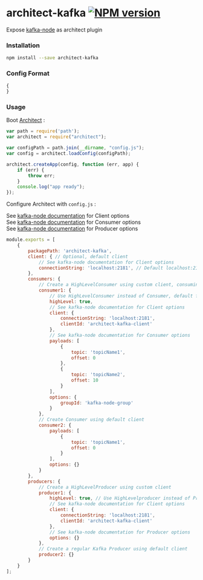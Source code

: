 # architect-kafka [![NPM version](https://img.shields.io/npm/v/architect-kafka.svg)](https://www.npmjs.com/package/architect-kafka)

Expose [kafka-node](https://github.com/SOHU-Co/kafka-node) as architect plugin

### Installation

```sh
npm install --save architect-kafka
```

### Config Format 

```js
{
}
```

### Usage

Boot [Architect](https://github.com/c9/architect) :

```js
var path = require('path');
var architect = require("architect");

var configPath = path.join(__dirname, "config.js");
var config = architect.loadConfig(configPath);

architect.createApp(config, function (err, app) {
    if (err) {
        throw err;
    }
    console.log("app ready");
});
```

Configure Architect with `config.js` :

See [kafka-node documentation](https://github.com/SOHU-Co/kafka-node#client) for Client options  
See [kafka-node documentation](https://github.com/SOHU-Co/kafka-node#consumer) for Consumer options  
See [kafka-node documentation](https://github.com/SOHU-Co/kafka-node#producer) for Producer options  

```js
module.exports = [
	{
		packagePath: 'architect-kafka',
		client: { // Optional, default client
			// See kafka-node documentation for Client options
			connectionString: 'localhost:2181', // Default localhost:2181
		},
		consumers: {
			// Create a HighLevelConsumer using custom client, consuming from topics topicName1 and topicName2
			consumer1: {
				// Use HighLevelConsumer instead of Consumer, default false
				highLevel: true, 
				// See kafka-node documentation for Client options
			    client: {
			        connectionString: 'localhost:2181',
			        clientId: 'architect-kafka-client'
			    },
				// See kafka-node documentation for Consumer options
			    payloads: [
			        {
			            topic: 'topicName1',
			            offset: 0
			        },
			        {
			            topic: 'topicName2',
			            offset: 10
			        }
			    ],
			    options: {
			        groupId: 'kafka-node-group'
			    }
		    },
			// Create Consumer using default client
		    consumer2: {
		        payloads: [
		            {
		                topic: 'topicName1',
		                offset: 0
		            }
		        ],
		        options: {}
		    }
		},
		producers: {
			// Create a HighLevelProducer using custom client
		    producer1: {
		        highLevel: true, // Use HighLevelproducer instead of Producer, default false
				// See kafka-node documentation for Client options
		        client: {
		            connectionString: 'localhost:2181',
		            clientId: 'architect-kafka-client'
		        },
				// See kafka-node documentation for Producer options
		        options: {}
		    },
			// Create a regular Kafka Producer using default client
		    producer2: {}
		}
	}
];
```
